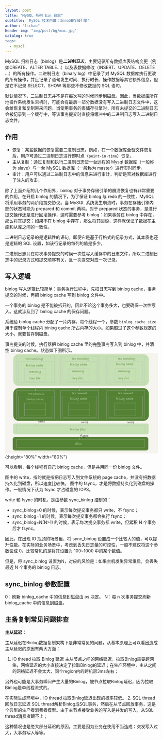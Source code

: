 ```yaml
---
layout: post
title: "MySQL 系列 bin 日志"
subtitle: 'MySQL 技术内幕：InnoDB存储引擎'
author: "lichao"
header-img: "img/post/bg/mac.jpg"
catalog: true
tags:
  - mysql
---
```


MySQL 归档日志（binlog）是***二进制日志***，主要记录所有数据库表结构变更（例如CREATE、ALTER TABLE…）以及表数据修改（INSERT、UPDATE、DELETE …）的所有操作。二进制日志（binary log）中记录了对 MySQL 数据库执行更改的所有操作，并且记录了语句发生时间、执行时长、操作数据等其它额外信息，但是它不记录 SELECT、SHOW 等那些不修改数据的 SQL 语句。

默认情况下，二进制日志并不是在每次写的时候同步到磁盘。因此，当数据库所在地操作系统发生宕机时，可能会有最后一部分数据没有写入二进制日志文件中，这会给恢复和复制带来问题。当使用事务的表储存引擎时，所有未提交的二进制日志会被记录到一个缓存中，等该事务提交时直接将缓冲中的二进制日志写入二进制日志文件。

## 作用

* 恢复：某些数据的恢复需要二进制日志，例如，在一个数据库全备文件恢复后，用户可通过二进制日志进行即时点（```point-in-time```）恢复。
* 主从复制：通过复制和执行二进制日志使一台远程的 Mysql 数据库（一般称为 slave）与一台 MySQL 数据库（一般称为 master）进行实时同步。
* 审计：用户可以通过二进制日志中的信息来进行审计，判断是否对数据库进行了注入的攻击。

除了上面介绍的几个作用外，binlog 对于事务存储引擎的崩溃恢复也有非常重要的作用。在开启 binlog 的情况下，为了保证 binlog 与 redo 的一致性，MySQL 将采用事务的两阶段提交协议。当 MySQL 系统发生崩溃时，事务在存储引擎内部的状态可能为 prepared 和 commit 两种。对于 prepared 状态的事务，是进行提交操作还是进行回滚操作，这时需要参考 binlog：如果事务在 binlog 中存在，那么将其提交；如果不在 binlog 中存在，那么将其回滚，这样就保证了数据在主库和从库之间的一致性。

二进制日志记录的是逻辑性的语句。即便它是基于行格式的记录方式，其本质也还是逻辑的 SQL 设置，如该行记录的每列的值是多少。

二进制日志只在每次事务提交的时候一次性写入缓存中的日志文件，所以二进制日志中的记录方式和提交顺序有关，且一次提交对应一次记录。

## 写入逻辑

binlog 写入逻辑比较简单：事务执行过程中，先把日志写到 binlog cache，事务提交的时候，再把 binlog cache 写到 binlog 文件中。

一个事务的 binlog 是不能被拆开的，因此不论这个事务多大，也要确保一次性写入。这就涉及到了 binlog cache 的保存问题。

系统给 binlog cache 分配了一片内存，每个线程一个，参数 ```binlog_cache_size``` 用于控制单个线程内 binlog cache 所占内存的大小。如果超过了这个参数规定的大小，就要暂存到磁盘。

事务提交的时候，执行器把 binlog cache 里的完整事务写入到 binlog 中，并清空 binlog cache。状态如下图所示。
![binlog存储过程](/img/mysql/binlog存储过程.png){:height="80%" width="80%"}

可以看到，每个线程有自己 binlog cache，但是共用同一份 binlog 文件。

图中的 write，指的就是指把日志写入到文件系统的 page cache，并没有把数据持久化到磁盘，所以速度比较快。
图中的 fsync，才是将数据持久化到磁盘的操作。一般情况下认为 fsync 才占磁盘的 IOPS。

write 和 fsync 的时机，是由参数 sync_binlog 控制的：

* sync_binlog=0 的时候，表示每次提交事务都只 write，不 fsync；
* sync_binlog=1 的时候，表示每次提交事务都会执行 fsync；
* sync_binlog=N(N>1) 的时候，表示每次提交事务都 write，但累积 N 个事务后才 fsync。

因此，在出现 IO 瓶颈的场景里，将 sync_binlog 设置成一个比较大的值，可以提升性能。在实际的业务场景中，考虑到丢失日志量的可控性，一般不建议将这个参数设成 0，比较常见的是将其设置为 100~1000 中的某个数值。

但是，将 sync_binlog 设置为N，对应的风险是：如果主机发生异常重启，会丢失最近 N 个事务的 binlog 日志。

## sync_binlog 参数配置

0：刷新 binlog_cache 中的信息到磁盘由 os 决定。
N：每 n 次事务提交刷新 binlog_cache 中的信息到磁盘。

## 主备复制常见问题排查

**主从延迟：**

主从延迟在Binlog数据复制架构下是非常常见的问题，从基本原理上可以看出造成主从延迟的原因有两大方面：

1. IO thread 拉取 Binlog 延迟
  主从节点之间的网络延迟，拉取Binlog需要跨网络，网络延迟的大小直接决定了拉取Binlog的延迟；在生产环境中，主从之间的网络延迟不会太大，同个region内的跨机房3ms左右；

  另外也可能是大事务瞬间产生大量的Binlog，被节点拉取Binlog延迟，因为拉取Binlog是单线程流式的。

  在实际生成环境中，IO thread 拉取Binlog延迟出现的概率较低。
2. SQL thread 回放日志延迟
  SQL thread解析Binlog成SQL事务，然后在从节点回放事务，这是个典型的生产者消费者模型。由于主节点接受业务的写入是并发的写入，从SQL thread消费者跟不上；

  这种情况也是绝大部分延迟的原因，主要是因为业务在使用不当造成：突发写入过大，大事务写入等等。
